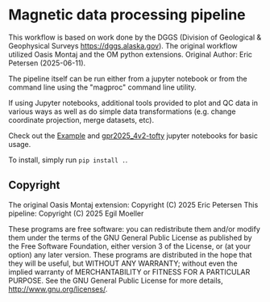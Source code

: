 # Magnetic data processing pipeline

This workflow is based on work done by the DGGS (Division of Geological & Geophysical Surveys https://dggs.alaska.gov). 
The original workflow utilized Oasis Montaj and the OM python extensions. Original Author: Eric Petersen (2025-06-11).

The pipeline itself can be run either from a jupyter notebook or from
the command line using the "magproc" command line utility.

If using Jupyter notebooks, additional tools provided to plot and QC data in
various ways as well as do simple data transformations (e.g. change
coordinate projection, merge datasets, etc).

Check out the [Example](example_notebooks/Example.ipynb) and
[gpr2025_4v2-tofty](example_notebooks/gpr2025_4v2-tofty.ipynb) jupyter notebooks for
basic usage.

To install, simply run `pip install .`.

## Copyright

The original Oasis Montaj extension: Copyright (C) 2025 Eric Petersen
This pipeline: Copyright (C) 2025 Egil Moeller

These programs are free software: you can redistribute them and/or modify them under the terms of the GNU General Public License as published by the Free Software Foundation, either version 3 of the License, or (at your option) any later version. These programs are distributed in the hope that they will be useful, but WITHOUT ANY WARRANTY; without even the implied warranty of MERCHANTABILITY or FITNESS FOR A PARTICULAR PURPOSE. See the GNU General Public License for more details, http://www.gnu.org/licenses/.

